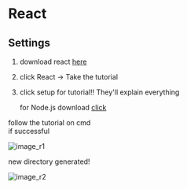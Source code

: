 # React  

## Settings

1. download react [here](https://arc.js.org/)    
2. click React -> Take the tutorial   
3. click setup for tutorial!! They'll explain everything   

   for Node.js download [click](https://nodejs.org/ko/download/)   
     
follow the tutorial on cmd   
if successful   

![image_r1](./image_r1)   
    
new directory generated!    
    
    
![image_r2](./image_r2)
